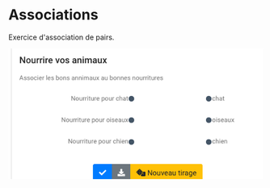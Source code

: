 
# Associations 

Exercice d'association de pairs. 

[![](match.png)](https://pl.u-pem.fr/filebrowser/demo/32826/)

